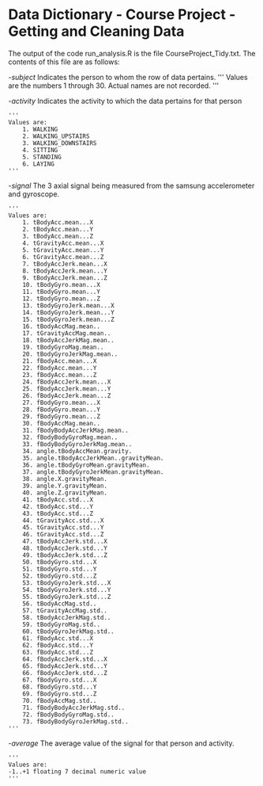 # Data Dictionary - Course Project - Getting and Cleaning Data

The output of the code run_analysis.R is the file CourseProject_Tidy.txt. The contents of this file are as follows: 

-*subject*
    Indicates the person to whom the row of data pertains.
    '''
    Values are the numbers 1 through 30.
    Actual names are not recorded.
    '''

-*activity* 
    Indicates the activity to which the data pertains for that person
    
    '''
    Values are: 
        1. WALKING
        2. WALKING_UPSTAIRS
        3. WALKING_DOWNSTAIRS
        4. SITTING
        5. STANDING
        6. LAYING
    '''

-*signal*
    The 3 axial signal being measured from the samsung accelerometer and gyroscope.
    
    '''
    Values are: 
        1. tBodyAcc.mean...X
        2. tBodyAcc.mean...Y
        3. tBodyAcc.mean...Z
        4. tGravityAcc.mean...X
        5. tGravityAcc.mean...Y
        6. tGravityAcc.mean...Z
        7. tBodyAccJerk.mean...X
        8. tBodyAccJerk.mean...Y
        9. tBodyAccJerk.mean...Z
        10. tBodyGyro.mean...X
        11. tBodyGyro.mean...Y
        12. tBodyGyro.mean...Z
        13. tBodyGyroJerk.mean...X
        14. tBodyGyroJerk.mean...Y
        15. tBodyGyroJerk.mean...Z
        16. tBodyAccMag.mean..
        17. tGravityAccMag.mean..
        18. tBodyAccJerkMag.mean..
        19. tBodyGyroMag.mean..
        20. tBodyGyroJerkMag.mean..
        21. fBodyAcc.mean...X
        22. fBodyAcc.mean...Y
        23. fBodyAcc.mean...Z
        24. fBodyAccJerk.mean...X
        25. fBodyAccJerk.mean...Y
        26. fBodyAccJerk.mean...Z
        27. fBodyGyro.mean...X
        28. fBodyGyro.mean...Y
        29. fBodyGyro.mean...Z
        30. fBodyAccMag.mean..
        31. fBodyBodyAccJerkMag.mean..
        32. fBodyBodyGyroMag.mean..
        33. fBodyBodyGyroJerkMag.mean..
        34. angle.tBodyAccMean.gravity.
        35. angle.tBodyAccJerkMean..gravityMean.
        36. angle.tBodyGyroMean.gravityMean.
        37. angle.tBodyGyroJerkMean.gravityMean.
        38. angle.X.gravityMean.
        39. angle.Y.gravityMean.
        40. angle.Z.gravityMean.
        41. tBodyAcc.std...X
        42. tBodyAcc.std...Y
        43. tBodyAcc.std...Z
        44. tGravityAcc.std...X
        45. tGravityAcc.std...Y
        46. tGravityAcc.std...Z
        47. tBodyAccJerk.std...X
        48. tBodyAccJerk.std...Y
        49. tBodyAccJerk.std...Z
        50. tBodyGyro.std...X
        51. tBodyGyro.std...Y
        52. tBodyGyro.std...Z
        53. tBodyGyroJerk.std...X
        54. tBodyGyroJerk.std...Y
        55. tBodyGyroJerk.std...Z
        56. tBodyAccMag.std..
        57. tGravityAccMag.std..
        58. tBodyAccJerkMag.std..
        59. tBodyGyroMag.std..
        60. tBodyGyroJerkMag.std..
        61. fBodyAcc.std...X
        62. fBodyAcc.std...Y
        63. fBodyAcc.std...Z
        64. fBodyAccJerk.std...X
        65. fBodyAccJerk.std...Y
        66. fBodyAccJerk.std...Z
        67. fBodyGyro.std...X
        68. fBodyGyro.std...Y
        69. fBodyGyro.std...Z
        70. fBodyAccMag.std..
        71. fBodyBodyAccJerkMag.std..
        72. fBodyBodyGyroMag.std..
        73. fBodyBodyGyroJerkMag.std..
    '''
    
-*average*
    The average value of the signal for that person and activity.
    
    '''
    Values are: 
    -1..+1 floating 7 decimal numeric value
    '''

